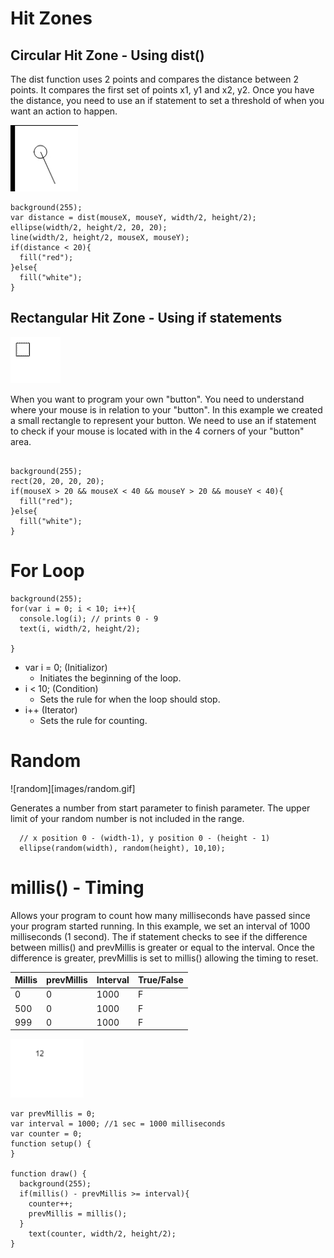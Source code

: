 
# Hit Zones

## Circular Hit Zone - Using dist()

The dist function uses 2 points and compares the distance between 2 points. It compares the first set of points x1, y1 and x2, y2. Once you have the distance, you need to use an if statement to set a threshold of when you want an action to happen.

![Circular Hit Zone](images/circularHitzone.gif)
```
background(255);
var distance = dist(mouseX, mouseY, width/2, height/2);
ellipse(width/2, height/2, 20, 20);
line(width/2, height/2, mouseX, mouseY);
if(distance < 20){
  fill("red");
}else{
  fill("white");
}
```

## Rectangular Hit Zone - Using if statements
![Rectangular Hit Zone](images/rectangularHitzone.gif)

When you want to program your own "button". You need to understand where your mouse is in relation to your "button". In this example we created a small rectangle to represent your button. We need to use an if statement to check if your mouse is located with in the 4 corners of your "button" area.

```

background(255);
rect(20, 20, 20, 20);
if(mouseX > 20 && mouseX < 40 && mouseY > 20 && mouseY < 40){
  fill("red");
}else{
  fill("white");
}
```

# For Loop

```
background(255);
for(var i = 0; i < 10; i++){
  console.log(i); // prints 0 - 9
  text(i, width/2, height/2);

}
```

* var i = 0; (Initializor)
  * Initiates the beginning of the loop.
* i < 10; (Condition)
  * Sets the rule for when the loop should stop.
* i++ (Iterator)
  * Sets the rule for counting.

# Random

![random][images/random.gif]

  Generates a number from start parameter to finish parameter. The upper limit of your random number is not included in the range.

  ```
    // x position 0 - (width-1), y position 0 - (height - 1)
    ellipse(random(width), random(height), 10,10);
  ```

  # millis() - Timing

  Allows your program to count how many milliseconds have passed since your program started running. In this example, we set an interval of 1000 milliseconds (1 second). The if statement checks to see if the difference between millis() and prevMillis is greater or equal to the interval. Once the difference is greater, prevMillis is set to millis() allowing the timing to reset.

| Millis  | prevMillis  | Interval  |  True/False |
|---|---|---|---|
|  0 |  0 | 1000  |  F |
| 500  | 0  | 1000  |  F |
| 999  | 0  | 1000  |  F |



![millis](images/timing.gif)

  ```
  var prevMillis = 0;
  var interval = 1000; //1 sec = 1000 milliseconds
  var counter = 0;
  function setup() {
  }

  function draw() {
    background(255);
    if(millis() - prevMillis >= interval){
      counter++;
      prevMillis = millis();
    }
      text(counter, width/2, height/2);
  }
  ```
